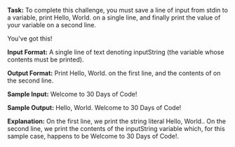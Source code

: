 **Task:**
To complete this challenge, you must save a line of input from stdin to a variable, print Hello, World. on a single line, and finally print the value of your variable on a second line.

You've got this!

**Input Format:**
A single line of text denoting inputString (the variable whose contents must be printed).

**Output Format:**
Print Hello, World. on the first line, and the contents of  on the second line.

**Sample Input:**
Welcome to 30 Days of Code!

**Sample Output:**
Hello, World.
Welcome to 30 Days of Code!

**Explanation:**
On the first line, we print the string literal Hello, World.. On the second line, we print the contents of the inputString variable which, for this sample case, happens to be Welcome to 30 Days of Code!.